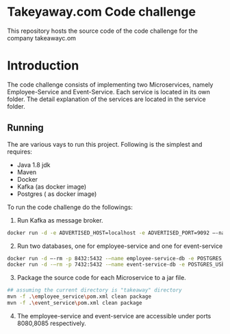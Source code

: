# Takeyaway.com Code challenge
This repository hosts the source code of the code challenge for the company takeawayc.om

# Introduction
The code challenge consists of implementing two Microservices, namely Employee-Service and Event-Service.
Each service is located in its own folder. The detail explanation of the services are located in the service folder.


## Running
The are various vays to run this project. Following is the simplest and requires:

- Java 1.8 jdk
- Maven
- Docker
- Kafka (as docker image)
- Postgres ( as docker image)

To run the code challenge do the followings:

1) Run Kafka as message broker.
```bash
docker run -d -e ADVERTISED_HOST=localhost -e ADVERTISED_PORT=9092 –-name kafka -p 2181:2181 -p 9092:9092 -p 8000:8000 spotify/kafka
```
2) Run two databases, one for employee-service and one for event-service
```bash
docker run -d –-rm -p 8432:5432 -–name employee-service-db -e POSTGRES_USER=employeeservice -e POSTGRES_PASSWORD=employeeservice postgres:alpine -d employeeservice
docker run -d -–rm -p 7432:5432 -–name event-service-db -e POSTGRES_USER=eventservice -e POSTGRES_PASSWORD=eventservice postgres:alpine -d eventservice
```
3) Package the source code for each Microservice to a jar file.
```bash
## assuming the current directory is "takeaway" directory
mvn -f .\employee_service\pom.xml clean package
mvn -f .\event_service\pom.xml clean package
```
4) The employee-service and event-service are accessible under ports 8080,8085 respectively. 

